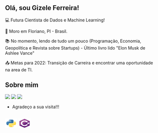 ## Olá, sou Gizele Ferreira!

:computer: Futura Cientista de Dados e Machine Learning!

:house_with_garden: Moro em Floriano, PI - Brasil.

:books: No momento, lendo de tudo um pouco (Programação, Economia, Geopolítica e Revista sobre Startups) - Último livro lido "Elon Musk de Ashlee Vance"

:outbox_tray: Metas para 2022: Transição de Carreira e encontrar uma oportunidade na area de TI. 

## Sobre mim 
 <a href="https://github.com/Gizelemaria">

  <a href="https://instagram.com/gizelemaria_" target="_blank"><img src="https://img.shields.io/badge/-Instagram-%23E4405F?style=for-the-badge&logo=instagram&logoColor=white" target="_blank"></a>
  <a href = "mailto:gizelidferreira@gmail.com"><img src="https://img.shields.io/badge/-Gmail-%23333?style=for-the-badge&logo=gmail&logoColor=white" target="_blank"></a>
  <a href="https://www.linkedin.com/in/gizelemariadferreira" target="_blank"><img src="https://img.shields.io/badge/-LinkedIn-%230077B5?style=for-the-badge&logo=linkedin&logoColor=white" target="_blank"></a> 

  
- Agradeço a sua visita!!!

    
<div style="display: inline_block"><br>
  <img align="center" alt="Rafa-Python" height="30" width="40" src="https://raw.githubusercontent.com/devicons/devicon/master/icons/python/python-original.svg">
  <img align="center" alt="Rafa-Csharp" height="30" width="40" src="https://raw.githubusercontent.com/devicons/devicon/master/icons/csharp/csharp-original.svg">
